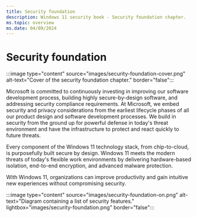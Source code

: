 ```yaml
---
title: Security foundation
description: Windows 11 security book - Security foundation chapter.
ms.topic: overview
ms.date: 04/09/2024
---
```


# Security foundation

:::image type="content" source="images/security-foundation-cover.png" alt-text="Cover of the security foundation chapter." border="false":::

Microsoft is committed to continuously investing in improving our software development process, building highly secure-by-design software, and addressing security compliance requirements. At Microsoft, we embed security and privacy considerations from the earliest lifecycle phases of all our product design and software development processes. We build in security from the ground up for powerful defense in today's threat environment and have the infrastructure to protect and react quickly to future threats.

Every component of the Windows 11 technology stack, from chip-to-cloud, is purposefully built secure by design. Windows 11 meets the modern threats of today's flexible work environments by delivering hardware-based isolation, end-to-end encryption, and advanced malware protection.

With Windows 11, organizations can improve productivity and gain intuitive new experiences without compromising security.

:::image type="content" source="images/security-foundation-on.png" alt-text="Diagram containing a list of security features." lightbox="images/security-foundation.png" border="false":::
